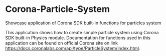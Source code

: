 # Corona-Particle-System
Showcase application of Corona SDK built-in functions for particles system

This application shows how to create simple particle system using Corona SDK built-in Physics module.
Documentation for functions used in this application can be found on official Corona site on link https://docs.coronalabs.com/api/type/ParticleSystem/index.html.
